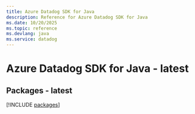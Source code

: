 ```yaml
---
title: Azure Datadog SDK for Java
description: Reference for Azure Datadog SDK for Java
ms.date: 10/20/2025
ms.topic: reference
ms.devlang: java
ms.service: datadog
---
```

# Azure Datadog SDK for Java - latest
## Packages - latest
[!INCLUDE [packages](datadog-index.md)]